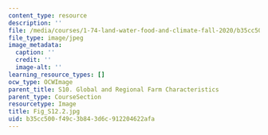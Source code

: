 ```yaml
---
content_type: resource
description: ''
file: /media/courses/1-74-land-water-food-and-climate-fall-2020/b35cc500f49c3b843d6c912204622afa_Fig_S12.2.jpg
file_type: image/jpeg
image_metadata:
  caption: ''
  credit: ''
  image-alt: ''
learning_resource_types: []
ocw_type: OCWImage
parent_title: S10. Global and Regional Farm Characteristics
parent_type: CourseSection
resourcetype: Image
title: Fig_S12.2.jpg
uid: b35cc500-f49c-3b84-3d6c-912204622afa
---
```

